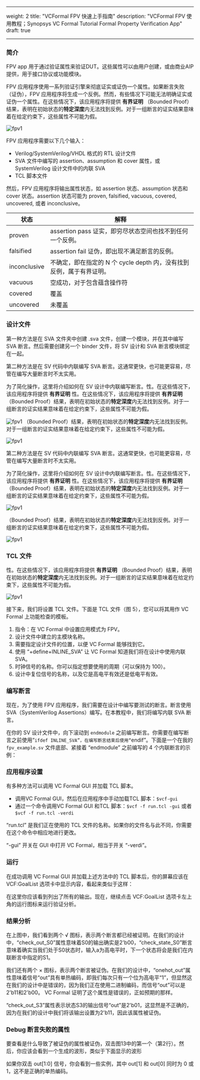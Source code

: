 
---
weight: 2
title: "VCFormal FPV 快速上手指南"
description: "VCFormal FPV 使用教程；Synopsys VC Formal Tutorial Formal Property Verification App"
draft: true

---

### 简介

FPV app 用于通过验证属性来验证DUT。这些属性可以由用户创建，或由商业AIP提供，用于接口协议或功能模块。

FPV 应用程序使用一系列验证引擎来彻底证实或证伪一个属性。如果断言失败（证伪），FPV 应用程序将生成一个反例。然而，有些情况下可能无法明确证实或证伪一个属性。在这些情况下，该应用程序将提供 **有界证明** （Bounded Proof）结果，表明在初始状态的**特定深度**内无法找到反例。对于一组断言的证实结果意味着在给定约束下，这些属性不可能为假。

![fpv1](https://cdn.jsdelivr.net/gh/easyformal/easyformal-site@master/content/zh/formal_app/fpv/image/fpv1.png)

FPV 应用程序需要以下几个输入：

- Verilog/SystemVerilog/VHDL 格式的 RTL 设计文件
- SVA 文件中编写的 assertion、assumption 和 cover 属性，或 SystemVerilog 设计文件中的内联 SVA
- TCL 脚本文件

然后，FPV 应用程序将输出属性状态，如 assertion 状态、assumption 状态和 cover 状态。assertion 状态可能为 proven, falsified, vacuous,
covered, uncovered, 或者 inconclusive。

| 状态 | 解释 |
| ---- | ---- |
proven | assertion pass 证实，即穷尽状态空间也找不到任何一个反例。|
falsified | assertion fail 证伪，即出现不满足断言的反例。|
inconclusive | 不确定，即在指定的 N 个 cycle depth 内，没有找到反例，属于有界证明。|
vacuous | 空成功，对于包含蕴含操作符|-> |=>的property，如果 antecedent（先行算子）一直未被触发，因此一定不会出现反例，此时为 vacuous success。 |
covered | 覆盖 |
uncovered | 未覆盖 |

### 设计文件

第一种方法是在 SVA 文件夹中创建 .sva 文件，创建一个模块，并在其中编写 SVA 断言。然后需要创建另一个 binder 文件，将 SV 设计和 SVA 断言模块绑定在一起。

第二种方法是在 SV 代码中内联编写 SVA 断言。这通常更快，也可能更容易，尽管在编写大量断言时不太实用。

为了简化操作，这里将介绍如何在 SV 设计中内联编写断言。性。在这些情况下，该应用程序将提供 **有界证明** 性。在这些情况下，该应用程序将提供 **有界证明** （Bounded Proof）结果，表明在初始状态的**特定深度**内无法找到反例。对于一组断言的证实结果意味着在给定约束下，这些属性不可能为假。

![fpv1](https://cdn.jsdelivr.net/gh/easyformal/easyformal-site@master/content/zh/formal_app/fpv/image/fpv1.png)
（Bounded Proof）结果，表明在初始状态的**特定深度**内无法找到反例。对于一组断言的证实结果意味着在给定约束下，这些属性不可能为假。

![fpv1](https://cdn.jsdelivr.net/gh/easyformal/easyformal-site@master/content/zh/formal_app/fpv/image/fpv1.png)


第二种方法是在 SV 代码中内联编写 SVA 断言。这通常更快，也可能更容易，尽管在编写大量断言时不太实用。

为了简化操作，这里将介绍如何在 SV 设计中内联编写断言。性。在这些情况下，该应用程序将提供 **有界证明** 性。在这些情况下，该应用程序将提供 **有界证明** （Bounded Proof）结果，表明在初始状态的**特定深度**内无法找到反例。对于一组断言的证实结果意味着在给定约束下，这些属性不可能为假。

![fpv1](https://cdn.jsdelivr.net/gh/easyformal/easyformal-site@master/content/zh/formal_app/fpv/image/fpv1.png)

（Bounded Proof）结果，表明在初始状态的**特定深度**内无法找到反例。对于一组断言的证实结果意味着在给定约束下，这些属性不可能为假。

![fpv1](https://cdn.jsdelivr.net/gh/easyformal/easyformal-site@master/content/zh/formal_app/fpv/image/fpv1.png)


### TCL 文件
性。在这些情况下，该应用程序将提供 **有界证明** （Bounded Proof）结果，表明在初始状态的**特定深度**内无法找到反例。对于一组断言的证实结果意味着在给定约束下，这些属性不可能为假。

![fpv1](https://cdn.jsdelivr.net/gh/easyformal/easyformal-site@master/content/zh/formal_app/fpv/image/fpv1.png)

接下来，我们将设置 TCL ⽂件。下⾯是 TCL ⽂件（图 5），您可以将其⽤作 VC Formal 上功能检查的模板。

<!-- ![alt text](Aspose.Words.92948dad-5a71-4124-9ea8-5b069112310c.006-1.jpeg) -->


1. 指令：在 VC Formal 中设置应用模式为 FPV。
2. 设计文件中建立的主模块名称。
3. 需要指定设计文件的位置，以便 VC Formal 能够找到它。
4. 使用 “+define+INLINE_SVA” 让 VC Formal 知道我们将在设计中使用内联 SVA。
5. 时钟信号的名称。你可以指定想要使用的周期（可以保持为 100）。
6. 设计中复位信号的名称，以及它是高电平有效还是低电平有效。

### 编写断言

现在，为了使用 FPV 应用程序，我们需要在设计中编写要测试的断言。断言使用 SVA（SystemVerilog Assertions）编写。在本教程中，我们将编写内联 SVA 断言。

在你的 SV 设计文件中，向下滚动到 `endmodule` 之前编写断言。你需要在编写断言之前使用“`ifdef INLINE_SVA”，在编写断言结束后使用“`endif”。下面是一个在我的 `fpv_example.sv` 文件底部、紧接着 “endmodule” 之前编写的 4 个内联断言的示例：

### 应用程序设置

有多种方法可以调用 VC Formal GUI 并加载 TCL 脚本。

- 调⽤VC Formal GUI，然后在应⽤程序中⼿动加载TCL 脚本：`$vcf-gui`
- 通过⼀个命令调⽤VC Formal GUI 和TCL 脚本：`$vcf -f run.tcl -gui` 或者 `$vcf -f run.tcl -verdi`

“run.tcl” 是我们正在使用的 TCL 文件的名称。如果你的文件名与此不同，你需要在这个命令中相应地进行更改。

“-gui” 开关在 GUI 中打开 VC Formal，相当于开关 “-verdi”。

### 运行

在成功调用 VC Formal GUI 并加载上述方法中的 TCL 脚本后，你的屏幕应该在 VCF:GoalList 选项卡中显示内容，看起来类似于这样：

<!-- ![alt text](Aspose.Words.92948dad-5a71-4124-9ea8-5b069112310c.021-1.jpeg) -->

在这里你应该看到列出了所有的输出。现在，继续点击 VCF:GoalList 选项卡左上角的运行图标来运行验证分析。

### 结果分析

<!-- ![alt text](Aspose.Words.92948dad-5a71-4124-9ea8-5b069112310c.023-1.jpeg) -->

在上图中，我们看到两个 √ 图标，表示两个断言都已经被证明。在我们的设计中，“check_out_S0”属性意味着S0的输出确实是2'b00，“check_state_S0”断言意味着确实当我们处于S0状态时，输入a为高电平时，下一个状态将会是我们在内联断言中指定的S1。

我们还有两个 × 图标，表示两个断言被证伪。在我们的设计中，“onehot_out”属性意味着信号“out”具有单热编码，即我们每次只有一个位为高电平“1”，但显然这在我们的设计中是错误的，因为我们正在使用二进制编码，而信号“out”可以是2'b11和2'b00。 VC Formal 证明了这个属性是错误的，正如预期的那样。

“check_out_S3”属性表示状态S3的输出信号“out”是2'b01，这显然是不正确的，因为在我们的设计中我们将该输出设置为2'b11，因此该属性被证伪。


### Debug 断言失败的属性

要查看是什么导致了被证伪的属性被证伪，双击图13中的第一个（第2行）。然后，你应该会看到一个生成的波形，类似于下面显示的波形

<!-- ![alt text](Aspose.Words.92948dad-5a71-4124-9ea8-5b069112310c.030-1.jpeg) -->

如果你双击 out[1:0] 信号，你会看到一些实例，其中 out[1] 和 out[0] 同时为 0 或 1，这不是正确的单热编码。

<!-- ![alt text](Aspose.Words.92948dad-5a71-4124-9ea8-5b069112310c.031-1.jpeg) -->